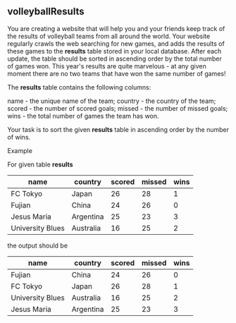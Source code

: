 ## volleyballResults

You are creating a website that will help you and your friends keep track of the results of volleyball teams from all around the world. Your website regularly crawls the web searching for new games, and adds the results of these games to the **results** table stored in your local database. After each update, the table should be sorted in ascending order by the total number of games won. This year's results are quite marvelous - at any given moment there are no two teams that have won the same number of games!

The **results** table contains the following columns:

name - the unique name of the team;
country - the country of the team;
scored - the number of scored goals;
missed - the number of missed goals;
wins - the total number of games the team has won.

Your task is to sort the given **results** table in ascending order by the number of wins.

Example

For given table **results**

| name | country | scored | missed | wins |
|---|---|---|---|---|
| FC Tokyo | Japan | 26 | 28 | 1 |
| Fujian | China | 24 | 26 | 0 |
| Jesus Maria | Argentina | 25 | 23 | 3 |
| University Blues | Australia | 16 | 25 | 2 |

the output should be

| name | country | scored | missed | wins |
|---|---|---|---|---|
| Fujian | China | 24 | 26 | 0 |
| FC Tokyo | Japan | 26 | 28 | 1 |
| University Blues | Australia | 16 | 25 | 2 |
| Jesus Maria | Argentina | 25 | 23 | 3 |
